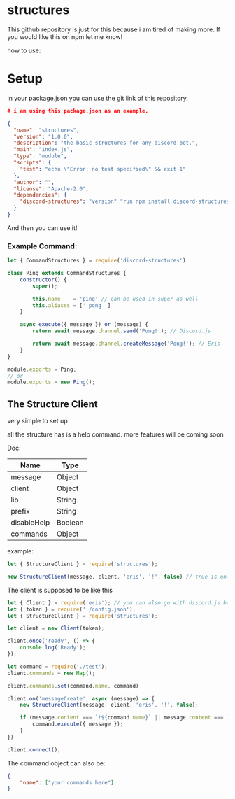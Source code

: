 # structures

This github repository is just for this because i am tired of making more.
If you would like this on npm let me know!

how to use:

# Setup

in your package.json
you can use the git link of this repository.

```json
# i am using this package.json as an example.

{
  "name": "structures",
  "version": "1.0.0",
  "description": "the basic structures for any discord bot.",
  "main": "index.js",
  "type": "module",
  "scripts": {
    "test": "echo \"Error: no test specified\" && exit 1"
  },
  "author": "",
  "license": "Apache-2.0",
  "dependencies": {
    "discord-structures": "version" "run npm install discord-structures"
  }
}
```

And then you can use it!

### Example Command:

```js
let { CommandStructures } = require('discord-structures')

class Ping extends CommandStructures {
    constructor() {
        super();

        this.name    = 'ping' // can be used in super as well
        this.aliases = [' pong ']
    }

    async execute({ message }) or (message) {
        return await message.channel.send('Pong!'); // Discord.js

        return await message.channel.createMessage('Pong!'); // Eris
    }
}

module.exports = Ping;
// or
module.exports = new Ping();
```

## The Structure Client

very simple to set up

all the structure has is a help command. more features will be coming soon

Doc:

| Name        | Type        |
|-------------|-------------|
| message     | Object      |
| client      | Object      |
| lib         | String      |
| prefix      | String      | 
| disableHelp | Boolean     |
| commands    | Object      |

example:

```js
let { StructureClient } = require('structures');

new StructureClient(message, client, 'eris', '!', false) // true is only if you want to disable the help command
```

The client is supposed to be like this

```js
let { Client } = require('eris'); // you can also go with discord.js but the lib has to be djs
let { token } = require('./config.json');
let { StructureClient } = require('structures');

let client = new Client(token);

client.once('ready', () => {
    console.log('Ready');
});

let command = require('./test');
client.commands = new Map();

client.commands.set(command.name, command)

client.on('messageCreate', async (message) => {
    new StructureClient(message, client, 'eris', '!', false);

    if (message.content === `!${command.name}` || message.content === `!${command.aliases}`) {
        command.execute({ message });
    }
})

client.connect();
```

The command object can also be:

```json
{
    "name": ["your commands here"]
}
```
